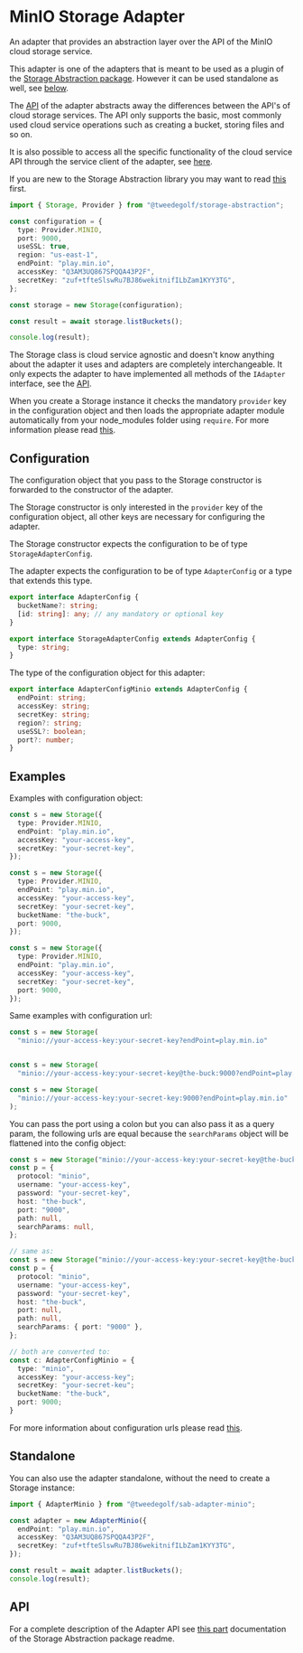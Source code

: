 # MinIO Storage Adapter

An adapter that provides an abstraction layer over the API of the MinIO cloud storage service.

This adapter is one of the adapters that is meant to be used as a plugin of the [Storage Abstraction package](https://www.npmjs.com/package/@tweedegolf/storage-abstraction). However it can be used standalone as well, see [below](#standalone).

The [API](https://github.com/tweedegolf/storage-abstraction/tree/master?tab=readme-ov-file#adapter-api) of the adapter abstracts away the differences between the API's of cloud storage services. The API only supports the basic, most commonly used cloud service operations such as creating a bucket, storing files and so on.

It is also possible to access all the specific functionality of the cloud service API through the service client of the adapter, see [here](https://github.com/tweedegolf/storage-abstraction/tree/master?tab=readme-ov-file#getserviceclient).

If you are new to the Storage Abstraction library you may want to read [this](https://github.com/tweedegolf/storage-abstraction/blob/master/README.md#how-it-works) first.

```typescript
import { Storage, Provider } from "@tweedegolf/storage-abstraction";

const configuration = {
  type: Provider.MINIO,
  port: 9000,
  useSSL: true,
  region: "us-east-1",
  endPoint: "play.min.io",
  accessKey: "Q3AM3UQ867SPQQA43P2F",
  secretKey: "zuf+tfteSlswRu7BJ86wekitnifILbZam1KYY3TG",
};

const storage = new Storage(configuration);

const result = await storage.listBuckets();

console.log(result);
```

The Storage class is cloud service agnostic and doesn't know anything about the adapter it uses and adapters are completely interchangeable. It only expects the adapter to have implemented all methods of the `IAdapter` interface, see the [API](https://github.com/tweedegolf/storage-abstraction/blob/master/README.md#adapter-api).

When you create a Storage instance it checks the mandatory `provider` key in the configuration object and then loads the appropriate adapter module automatically from your node_modules folder using `require`. For more information please read [this](https://github.com/tweedegolf/storage-abstraction/blob/master/README.md#register-your-adapter).

## Configuration

The configuration object that you pass to the Storage constructor is forwarded to the constructor of the adapter.

The Storage constructor is only interested in the `provider` key of the configuration object, all other keys are necessary for configuring the adapter.

The Storage constructor expects the configuration to be of type `StorageAdapterConfig`.

The adapter expects the configuration to be of type `AdapterConfig` or a type that extends this type.

```typescript
export interface AdapterConfig {
  bucketName?: string;
  [id: string]: any; // any mandatory or optional key
}

export interface StorageAdapterConfig extends AdapterConfig {
  type: string;
}
```

The type of the configuration object for this adapter:

```typescript
export interface AdapterConfigMinio extends AdapterConfig {
  endPoint: string;
  accessKey: string;
  secretKey: string;
  region?: string;
  useSSL?: boolean;
  port?: number;
}
```

## Examples

Examples with configuration object:

```typescript
const s = new Storage({
  type: Provider.MINIO,
  endPoint: "play.min.io",
  accessKey: "your-access-key",
  secretKey: "your-secret-key",
});

const s = new Storage({
  type: Provider.MINIO,
  endPoint: "play.min.io",
  accessKey: "your-access-key",
  secretKey: "your-secret-key",
  bucketName: "the-buck",
  port: 9000,
});

const s = new Storage({
  type: Provider.MINIO,
  endPoint: "play.min.io",
  accessKey: "your-access-key",
  secretKey: "your-secret-key",
  port: 9000,
});
```

Same examples with configuration url:

```typescript
const s = new Storage(
  "minio://your-access-key:your-secret-key?endPoint=play.min.io"


const s = new Storage(
  "minio://your-access-key:your-secret-key@the-buck:9000?endPoint=play.min.io"

const s = new Storage(
  "minio://your-access-key:your-secret-key:9000?endPoint=play.min.io"
);
```

You can pass the port using a colon but you can also pass it as a query param, the following urls are equal because the `searchParams` object will be flattened into the config object:

```typescript
const s = new Storage("minio://your-access-key:your-secret-key@the-buck:9000");
const p = {
  protocol: "minio",
  username: "your-access-key",
  password: "your-secret-key",
  host: "the-buck",
  port: "9000",
  path: null,
  searchParams: null,
};

// same as:
const s = new Storage("minio://your-access-key:your-secret-key@the-buck?port=9000");
const p = {
  protocol: "minio",
  username: "your-access-key",
  password: "your-secret-key",
  host: "the-buck",
  port: null,
  path: null,
  searchParams: { port: "9000" },
};

// both are converted to:
const c: AdapterConfigMinio = {
  type: "minio",
  accessKey: "your-access-key";
  secretKey: "your-secret-keu";
  bucketName: "the-buck",
  port: 9000;
}
```

For more information about configuration urls please read [this](https://github.com/tweedegolf/storage-abstraction/blob/master/README.md#configuration-url).

## Standalone

You can also use the adapter standalone, without the need to create a Storage instance:

```typescript
import { AdapterMinio } from "@tweedegolf/sab-adapter-minio";

const adapter = new AdapterMinio({
  endPoint: "play.min.io",
  accessKey: "Q3AM3UQ867SPQQA43P2F",
  secretKey: "zuf+tfteSlswRu7BJ86wekitnifILbZam1KYY3TG",
});

const result = await adapter.listBuckets();
console.log(result);
```

## API

For a complete description of the Adapter API see [this part](https://github.com/tweedegolf/storage-abstraction/blob/master/README.md#adapter-api) documentation of the Storage Abstraction package readme.

